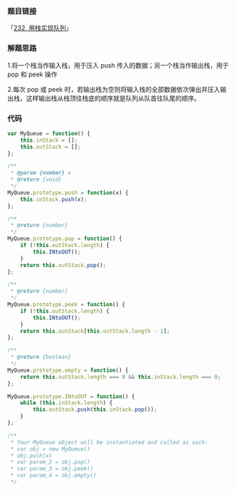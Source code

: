### 题目链接

「[232. 用栈实现队列](https://leetcode-cn.com/problems/implement-queue-using-stacks/)」

### 解题思路

1.将一个栈当作输入栈，用于压入 push 传入的数据；另一个栈当作输出栈，用于 pop 和 peek 操作

2.每次 pop 或 peek 时，若输出栈为空则将输入栈的全部数据依次弹出并压入输出栈，这样输出栈从栈顶往栈底的顺序就是队列从队首往队尾的顺序。

### 代码

```javascript
var MyQueue = function() {
    this.inStack = [];
    this.outStack = [];
};

/** 
 * @param {number} x
 * @return {void}
 */
MyQueue.prototype.push = function(x) {
    this.inStack.push(x);
};

/**
 * @return {number}
 */
MyQueue.prototype.pop = function() {
    if (!this.outStack.length) {
        this.INtoOUT();
    }
    return this.outStack.pop();
};

/**
 * @return {number}
 */
MyQueue.prototype.peek = function() {
    if (!this.outStack.length) {
        this.INtoOUT();
    }
    return this.outStack[this.outStack.length - 1];
};

/**
 * @return {boolean}
 */
MyQueue.prototype.empty = function() {
    return this.outStack.length === 0 && this.inStack.length === 0;
};

MyQueue.prototype.INtoOUT = function() {
    while (this.inStack.length) {
        this.outStack.push(this.inStack.pop());
    }
};

/**
 * Your MyQueue object will be instantiated and called as such:
 * var obj = new MyQueue()
 * obj.push(x)
 * var param_2 = obj.pop()
 * var param_3 = obj.peek()
 * var param_4 = obj.empty()
 */
```

